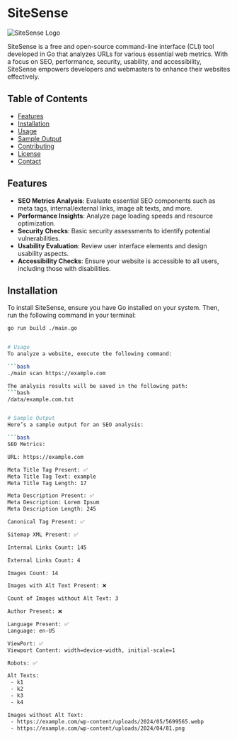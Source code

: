# SiteSense

![SiteSense Logo](https://example.com/logo.png) <!-- Replace with your logo URL -->

SiteSense is a free and open-source command-line interface (CLI) tool developed in Go that analyzes URLs for various essential web metrics. With a focus on SEO, performance, security, usability, and accessibility, SiteSense empowers developers and webmasters to enhance their websites effectively.

## Table of Contents
- [Features](#features)
- [Installation](#installation)
- [Usage](#usage)
- [Sample Output](#sample-output)
- [Contributing](#contributing)
- [License](#license)
- [Contact](#contact)

## Features

- **SEO Metrics Analysis**: Evaluate essential SEO components such as meta tags, internal/external links, image alt texts, and more.
- **Performance Insights**: Analyze page loading speeds and resource optimization.
- **Security Checks**: Basic security assessments to identify potential vulnerabilities.
- **Usability Evaluation**: Review user interface elements and design usability aspects.
- **Accessibility Checks**: Ensure your website is accessible to all users, including those with disabilities.

## Installation

To install SiteSense, ensure you have Go installed on your system. Then, run the following command in your terminal:

```bash
go run build ./main.go


# Usage
To analyze a website, execute the following command:

```bash
./main scan https://example.com

The analysis results will be saved in the following path:
```bash
/data/example.com.txt


# Sample Output
Here’s a sample output for an SEO analysis:

```bash
SEO Metrics:

URL: https://example.com

Meta Title Tag Present: ✅
Meta Title Tag Text: example
Meta Title Tag Length: 17

Meta Description Present: ✅
Meta Description: Lorem Ipsum
Meta Description Length: 245

Canonical Tag Present: ✅

Sitemap XML Present: ✅

Internal Links Count: 145

External Links Count: 4

Images Count: 14

Images with Alt Text Present: ❌

Count of Images without Alt Text: 3

Author Present: ❌

Language Present: ✅
Language: en-US

ViewPort: ✅
Viewport Content: width=device-width, initial-scale=1

Robots: ✅

Alt Texts:
 - k1
 - k2
 - k3
 - k4

Images without Alt Text:
 - https://example.com/wp-content/uploads/2024/05/5699565.webp
 - https://example.com/wp-content/uploads/2024/04/81.png

